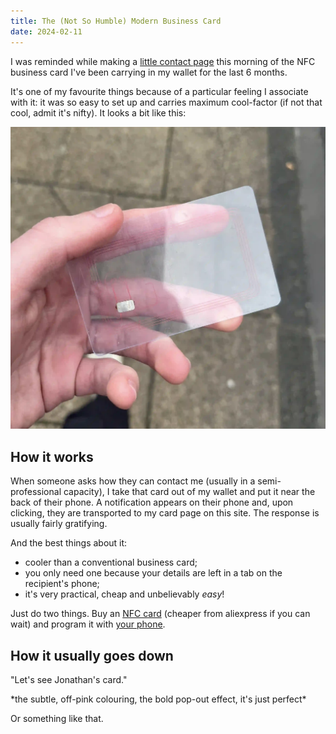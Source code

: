 ```yaml
---
title: The (Not So Humble) Modern Business Card
date: 2024-02-11
---
```


I was reminded while making a [little contact page](/card/) this morning of the NFC business card I've been carrying in my wallet for the last 6 months.

It's one of my favourite things because of a particular feeling I associate with it: it was so easy to set up and carries maximum cool-factor (if not that cool, admit it's nifty).
It looks a bit like this:

![the NFC business card on the street](/assets/posts/2024-02-10_business-card.webp)

## How it works

When someone asks how they can contact me (usually in a semi-professional capacity), I take that card out of my wallet and put it near the back of their phone.
A notification appears on their phone and, upon clicking, they are transported to my card page on this site.
The response is usually fairly gratifying.

And the best things about it:

- cooler than a conventional business card;
- you only need one because your details are left in a tab on the recipient's phone;
- it's very practical, cheap and unbelievably *easy*!

Just do two things.
Buy an [NFC card](https://www.amazon.co.uk/nfc-card/s?k=nfc+card) (cheaper from aliexpress if you can wait) and program it with [your phone](https://apps.apple.com/gb/app/nfc-tools/id1252962749).

## How it usually goes down

"Let's see Jonathan's card."

\*the subtle, off-pink colouring, the bold pop-out effect, it's just perfect\*

<span class="minor-text">Or something like that.</span>
